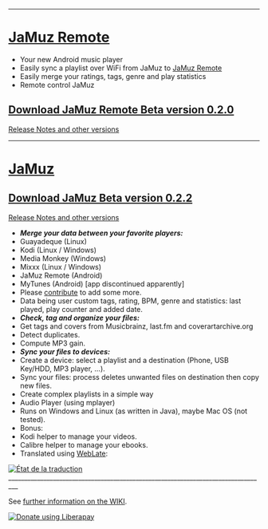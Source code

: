 _________________________________________________________________________________

# [JaMuz Remote](https://github.com/phramusca/JaMuz-Remote)
    
* Your new Android music player
* Easily sync a playlist over WiFi from JaMuz to [JaMuz Remote](https://github.com/phramusca/JaMuz-Remote)
* Easily merge your ratings, tags, genre and play statistics
* Remote control JaMuz
  
## [Download JaMuz Remote **Beta version 0.2.0**](https://github.com/phramusca/JaMuz-Remote/releases/download/v0.2.0-beta/JaMuz_Remote_v0.2.0-beta.apk)

[Release Notes and other versions](https://github.com/phramusca/JaMuz-Remote/releases)

_________________________________________________________________________________

# [JaMuz](https://github.com/phramusca/JaMuz)

## [Download JaMuz **Beta version 0.2.2**](https://github.com/phramusca/JaMuz/releases/download/v0.2.2-beta/JaMuz_v0.2.2_Beta.7z)

[Release Notes and other versions](https://github.com/phramusca/JaMuz/releases)

* ***Merge your data between your favorite players:***
 * Guayadeque (Linux)
 * Kodi (Linux / Windows)
 * Media Monkey (Windows)
 * Mixxx (Linux / Windows)
 * JaMuz Remote (Android)
 * MyTunes (Android) [app discontinued apparently]
 * Please [contribute](CONTRIBUTING.md) to add some more.
 * Data being user custom tags, rating, BPM, genre and statistics: last played, play counter and added date.
* ***Check, tag and organize your files:***
 * Get tags and covers from Musicbrainz, last.fm and coverartarchive.org
 * Detect duplicates.
 * Compute MP3 gain.
* ***Sync your files to devices:***
 * Create a device: select a playlist and a destination (Phone, USB Key/HDD, MP3 player, ...).
 * Sync your files: process deletes unwanted files on destination then copy new files.
* Create complex playlists in a simple way
* Audio Player (using mplayer)
* Runs on Windows and Linux (as written in Java), maybe Mac OS (not tested).
* Bonus: 
 * Kodi helper to manage your videos.
 * Calibre helper to manage your ebooks.
* Translated using [WebLate](https://hosted.weblate.org/engage/jamuz/):
<a href="https://hosted.weblate.org/engage/jamuz/?utm_source=widget">
<img src="https://hosted.weblate.org/widgets/jamuz/-/multi-auto.svg?" alt="État de la traduction" />
</a>
_________________________________________________________________________________

See [further information on the WIKI](https://github.com/phramusca/JaMuz/wiki).

<a href="https://liberapay.com/phramusca/donate"><img alt="Donate using Liberapay" src="https://liberapay.com/assets/widgets/donate.svg"></a>

